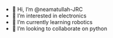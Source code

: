 - 👋 Hi, I’m @neamatullah-JRC
- 👀 I’m interested in electronics
- 🌱 I’m currently learning robotics
- 💞️ I’m looking to collaborate on python

<!---
neamatullah-JRC/neamatullah-JRC is a ✨ special ✨ repository because its `README.md` (this file) appears on your GitHub profile.
You can click the Preview link to take a look at your changes.
--->
